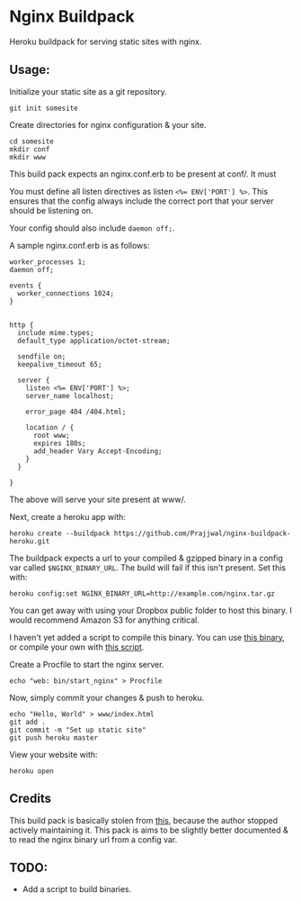 # Nginx Buildpack

Heroku buildpack for serving static sites with nginx.

## Usage:

Initialize your static site as a git repository.

    git init somesite

Create directories for nginx configuration & your site.

    cd somesite
    mkdir conf
    mkdir www

This build pack expects an nginx.conf.erb to be present at conf/. It must

You must define all listen directives as listen `<%= ENV['PORT'] %>`. This ensures
that the config always include the correct port that your server should be
listening on.

Your config should also include `daemon off;`.

A sample nginx.conf.erb is as follows:

    worker_processes 1;
    daemon off;

    events {
      worker_connections 1024;
    }


    http {
      include mime.types;
      default_type application/octet-stream;

      sendfile on;
      keepalive_timeout 65;

      server {
        listen <%= ENV['PORT'] %>;
        server_name localhost;

        error_page 404 /404.html;

        location / {
          root www;
          expires 180s;
          add_header Vary Accept-Encoding;
        }
      }

    }

The above will serve your site present at www/.

Next, create a heroku app with:

    heroku create --buildpack https://github.com/Prajjwal/nginx-buildpack-heroku.git

The buildpack expects a url to your compiled & gzipped binary in a config var
called `$NGINX_BINARY_URL`. The build will fail if this isn't present. Set this with:

    heroku config:set NGINX_BINARY_URL=http://example.com/nginx.tar.gz

You can get away with using your Dropbox public folder to host this binary. I
would recommend Amazon S3 for anything critical.

I haven't yet added a script to compile this binary. You can use [this
binary](https://github.com/ryandotsmith/nginx-buildpack/blob/master/bin/nginx),
or compile your own with [this script](https://github.com/ryandotsmith/nginx-buildpack/blob/master/scripts/build_nginx.sh).

Create a Procfile to start the nginx server.

    echo "web: bin/start_nginx" > Procfile

Now, simply commit your changes & push to heroku.

    echo "Hello, World" > www/index.html
    git add .
    git commit -m "Set up static site"
    git push heroku master

View your website with:

    heroku open

## Credits

This build pack is basically stolen from [this](https://github.com/essh/heroku-buildpack-nginx),
because the author stopped actively maintaining it. This pack is aims to be
slightly better documented & to read the nginx binary url from a config var.

## TODO:

* Add a script to build binaries.
